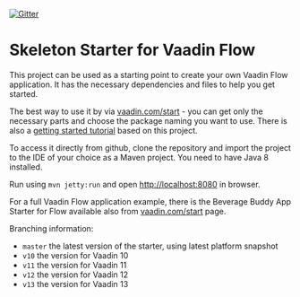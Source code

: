 [![Gitter](https://badges.gitter.im/Join%20Chat.svg)](https://gitter.im/vaadin-flow/Lobby#?utm_source=badge&utm_medium=badge&utm_campaign=pr-badge)

# Skeleton Starter for Vaadin Flow

This project can be used as a starting point to create your own Vaadin Flow application.
It has the necessary dependencies and files to help you get started.

The best way to use it by via [vaadin.com/start](https://vaadin.com/start) - you can get only the necessary parts and choose the package naming you want to use.
There is also a [getting started tutorial](https://vaadin.com/learn) based on this project.

To access it directly from github, clone the repository and import the project to the IDE of your choice as a Maven project. You need to have Java 8 installed.

Run using `mvn jetty:run` and open [http://localhost:8080](http://localhost:8080) in browser.

For a full Vaadin Flow application example, there is the Beverage Buddy App Starter for Flow available also from [vaadin.com/start](https://vaadin.com/start) page.

Branching information:
* `master` the latest version of the starter, using latest platform snapshot
* `v10` the version for Vaadin 10
* `v11` the version for Vaadin 11
* `v12` the version for Vaadin 12
* `v13` the version for Vaadin 13
